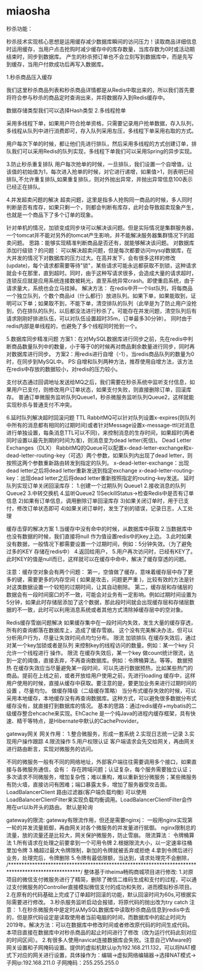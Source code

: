# miaosha
秒杀功能：

秒杀技术实现核心思想是运用缓存减少数据库瞬间的访问压力！读取商品详细信息时运用缓存，当用户点击抢购时减少缓存中的库存数量，当库存数为0时或活动期结束时，同步到数据库。 产生的秒杀预订单也不会立刻写到数据库中，而是先写到缓存，当用户付款成功后再写入数据库。

1.秒杀商品压入缓存

我们这里秒杀商品列表和秒杀商品详情都是从Redis中取出来的，所以我们首先要将符合参与秒杀的商品定时查询出来，并将数据存入到Redis缓存中。

数据存储类型我们可以选择Hash类型
2.多线程抢单

采用多线程下单，如果用户符合抢单资格，只需要记录用户抢单数据，存入队列，多线程从队列中进行消费即可，存入队列采用左压，多线程下单采用右取的方式。

用户每次下单的时候，都让他们先进行排队，然后采用多线程的方式创建订单，排队我们可以采用Redis的队列实现，多线程下单我们可以采用Spring的异步实现。

3.防止秒杀重复排队
用户每次抢单的时候，一旦排队，我们设置一个自增值，让该值的初始值为1，每次进入抢单的时候，对它进行递增，如果值>1，则表明已经排队,不允许重复排队,如果重复排队，则对外抛出异常，并抛出异常信息100表示已经正在排队。

4.并发超卖问题的解决
超卖问题，这里是指多人抢购同一商品的时候，多人同时判断是否有库存，如果只剩一个，则都会判断有库存，此时会导致超卖现象产生，也就是一个商品下了多个订单的现象。

针对单机的情况，加锁变成同步块可以解决该问题。但是实际情况是集群服务器，一个tomcat并不能对另外的tomcat产生影响，并不能解决服务器集群情况下的超卖问题。
思路：能够实现精准判断商品是否还有，就能够解决该问题。
对数据库添加行级锁？的问题：
可以解决超卖问题，但是每次都要访问mysql数据库，在大并发的情况下对数据库的压力过大。在高并发下，会有很多这样的修改(update)，每个请求都需要等待"锁"，某些请求可能永远都获取不到锁，这种请求就会卡在那里，直到超时。同时，由于这种写请求很多，会造成大量的请求超时，连锁反应就是应用系统连接数被耗光，直至系统异常crash。即使重启系统，由于请求量大，系统也会立马挂掉。
解决方法：
在redis中开一个list队列，将每商品一个独立队列，个数个商品id（什么都行）放进队列。如果下单，如果能取到，证明可以下单；如果取不到，不能下单，清空排队的队列（此举是为了防止用户没抢到，仍在排队的队列，以后都没法进行秒杀了。可能存在并发问题，清空队列后有请求刚刚好排进队伍，可以对队伍设置超时35m，订单最多30分钟）。
同时由于redis内部是单线程的，也避免了多个线程同时抢到一个。

5.数据库同步精准问题
方案1：在对MySQL数据库进行同步之前，先在redis中判断商品数量队列中的数量，小于等于0的时候再对商品剩余数量进行同步，同时再对数据库进行同步。
方案2：用redis进行自增（-1），当redis商品队列的数量为0时，在同步到MySQL中。
PS:自增和队列两种方法，推荐使用自增方法，该方法在redis中存放的数据较小，对redis的压力较小。

支付状态通过回调地址发送给MQ之后，我们需要在秒杀系统中监听支付信息，如果用户已支付，则修改用户订单状态，如果支付失败，则直接删除订单，回滚库存。
普通订单微服务监听队列Queue1，秒杀微服务监听队列Queue2，这样就能实现秒杀与普通支付不冲突。

6.延时队列解决超时回滚问题
TTL
RabbitMQ可以针对队列设置x-expires(则队列中所有的消息都有相同的过期时间)或者针对Message设置x-message-ttl(对消息进行单独设置，每条消息TTL可以不同)，来控制消息的生存时间，如果超时(两者同时设置以最先到期的时间为准)，则消息变为dead letter(死信)。
Dead Letter Exchanges（DLX）
RabbitMQ的Queue可以配置x-dead-letter-exchange和x-dead-letter-routing-key（可选）两个参数，如果队列内出现了dead letter，则按照这两个参数重新路由转发到指定的队列。
x-dead-letter-exchange：出现dead letter之后将dead letter重新发送到指定exchange
x-dead-letter-routing-key：出现dead letter之后将dead letter重新按照指定的routing-key发送。
延时队列实现订单关闭回滚库存：
1.创建一个过期队列  Queue1
2.接收消息的队列    Queue2
3.中转交换机
4.监听Queue2
	1)SeckillStatus->检查Redis中是否有订单信息
	2)如果有订单信息，调用删除订单回滚库存
	3)如果关闭订单时，用于已支付，修改订单状态即可
	4)如果关闭订单时，发生了别的错误，记录日志，人工处理

缓存击穿的解决方案
1.当缓存中没有命中的时候，从数据库中获取
2.当数据库中也没有数据的时候，我们直接将null 作为值设置redis中的key上边。
3.此时如果没有数据，一般情况下都需要设置一个过期时间，例如：5分钟失效。（为了避免过多的KEY 存储在redis中）
4.返回给用户，
5.用户再次访问时，已经有KEY了。此时KEY的值是null而已，这样就可以在缓存中命中，解决了缓存穿透的问题。

注意：缓存空对象会有两个问题：
第一，空值做了缓存，意味着缓存层中存了更多的键，需要更多的内存空间 ( 如果是攻击，问题更严重 )，比较有效的方法是针对这类数据设置一个较短的过期时间，让其自动剔除。
第二，缓存层和存储层的数据会有一段时间窗口的不一致，可能会对业务有一定影响。例如过期时间设置为 5分钟，如果此时存储层添加了这个数据，那此段时间就会出现缓存层和存储层数据的不一致，此时可以利用消息系统或者其他方式清除掉缓存层中的空对象。

Redis缓存雪崩问题解决
如果缓存集中在一段时间内失效，发生大量的缓存穿透，所有的查询都落在数据库上，造成了缓存雪崩。
这个没有完美解决办法，但可以分析用户行为，尽量让失效时间点均匀分布。
限流 加锁排队
在缓存失效后，通过对某一个key加锁或者是队列 来控制key的线程访问的数量。例如：某一个key 只允许一个线程进行 操作。
限流
在缓存失效后，某一个key 做count统计限流，达到一定的阈值，直接丢弃，不再查询数据库。例如：令牌桶算法。等等。
数据预热
在缓存失效应当尽量避免某一段时间，可以先进行数据预热，比如某些热门的商品。提前在上线之前，或者开放给用户使用之前，先进行loading 缓存中，这样用户使用的时候，直接从缓存中获取。要注意的是，要更加业务来进行过期时间的设置 ，尽量均匀。
做缓存降级（二级缓存策略）
当分布式缓存失效的时候，可以采用本地缓存，本地缓存没有再查询数据库。这种方式，可以避免很多数据分布式缓存没有，就直接打到数据库的情况。
基本的思路：通过redis缓存+mybatis的二级缓存整合ehcache来实现。EhCache 是一个纯Java的进程内缓存框架，具有快速、精干等特点，是Hibernate中默认的CacheProvider。

gateway网关
网关作用：
1.整合微服务，形成一套系统
2.实现日志统一记录
3.实现用户操作跟踪
4.限流操作
5.用户权限认证
客户端请求会先交给网关，再由网关进行路由断言，实现对微服务的访问。

不同的微服务一般有不同的网络地址，外部客户端往往需要调用多个接口，如果直接与各微服务通信，会有：
存在跨域问题；认证复杂，每个服务需要独立认证；多次请求不同微服务，增加复杂性；难以重构，难以重新划分微服务；某些微服务有防火墙，直接访问有困难；端口暴露太多，增加了服务器受攻击面。
LoadBalancerClient 路由过滤器(客户端负载均衡)
可以使用LoadBalancerClientFilter来实现负载均衡调用。LoadBalancerClientFilter会作用在url以lb开头的路由。
默认是轮询

gateway的限流:
gateway有限流作用，但还是需要nginxj：
一般用nginx实现第一轮的并发流量抵御，再由网关对各个微服务的并发量进行抵御。
nginx限制总的流量，放的流量还是比较大，网关保护微服务，防止雪崩。
限流算法： 令牌桶算法
1.所有请求在处理之前要拿到一个可用令牌
2.根据限流大小，以一定速率往桶里加令牌
3.桶超过最大令牌限制，新加的令牌就被丢弃或拒绝
4.拿到令牌后进行业务，处理完后，令牌删除
5.令牌有最低限额，当达到，请求处理完不会删除，
/***************************************************************************************************/
整体基于itheima畅购商城项目进行修改:
1.对原项目的微信支付微服务进行了精简，删除了微信二维码生成和支付的过程，可以通过支付微服务的Controller直接模拟微信支付的成功和失败，进而模拟秒杀项目。
2.在原有的代码基础上完成了订单超时回滚的功能，默认回滚时间为60s,可根据实际需要进行修改。
3.秒杀服务监听启动会报错，将原代码的抛出改为try catch
注意：
1.在秒杀微服务中是定时从MySQL数据库中读取秒杀商品信息到redis中去的，但是原代码设定是读取使用者当前电脑的时间，而数据库中的起止时间为2019年。解决方法：可以在数据库中修改时间或者修改原代码的时间生成代码。本项目直接在数据库中对秒杀商品的起止时间进行了修改（改为运行代码此刻对应的时间区间）。
2.有很多人使用navicat连接数据库会失败。注意自己VMware的网关设置和子网掩码设置。提供的虚拟机默认ip为192.168.211.132，可以将NAT模式下对应的网关进行设置，具体操作为：编辑->虚拟网络编辑器->选择NAT模式->子网ip:192.168.211.0 子网掩码：255.255.255.0
